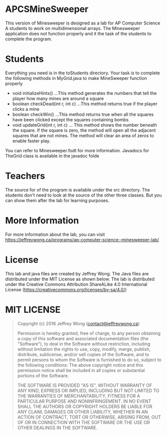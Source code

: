 # APCSMineSweeper
This version of Minesweeper is designed as a lab for AP Computer Science A students to work on multidimensional arrays. The Minesweeper application does not function properly and it the task of the students to complete the program.

# Students
Everything you need is in the toStudents directory. Your task is to complete the following methods in MyGrid.java to make MineSweeper function properly
- void initializeHints()
...This method generates the numbers that tell the player how many mines are around a square
- boolean checkDead(int r, int c)
...This method returns true if the player clicks a mine
- boolean checkWin()
...This method returns true when all the squares have been clicked except the squares containing bombs
- void updateGrid(int r, int c)
... This method shows the number beneath the square. If the square is zero, the method will open all the adjacent squares that are not mines. The method will clear an area of zeros to enable faster play.

You can refer to Minesweeper.fodt for more information.
Javadocs for TheGrid class is available in the javadoc folde

# Teachers
The source for of the program is available under the src directory. The students don't need to look at the source of the other three classes. But you can show them after the lab for learning purposes.

# More Information
For more information about the lab, you can visit https://jeffreywong.ca/programs/ap-computer-science:-minesweeper-lab/

# License
This lab and java files are created by Jeffrey Wong. The Java files are distributed under the MIT License as shown below. The lab is distributed under the Creative Commons Attribution ShareALike 4.0 International License (https://creativecommons.org/licenses/by-sa/4.0/)

# MIT LICENSE
> Copyright (c) 2016 Jeffrey Wong (contact@jeffreywong.ca)
>
> Permission is hereby granted, free of charge, to any person obtaining a copy
> of this software and associated documentation files (the "Software"), to deal
> in the Software without restriction, including without limitation the rights
> to use, copy, modify, merge, publish, distribute, sublicense, and/or sell
> copies of the Software, and to permit persons to whom the Software is
> furnished to do so, subject to the following conditions:
> The above copyright notice and this permission notice shall be included in all
> copies or substantial portions of the Software.
>
> THE SOFTWARE IS PROVIDED "AS IS", WITHOUT WARRANTY OF ANY KIND, EXPRESS OR
> IMPLIED, INCLUDING BUT NOT LIMITED TO THE WARRANTIES OF MERCHANTABILITY,
> FITNESS FOR A PARTICULAR PURPOSE AND NONINFRINGEMENT. IN NO EVENT SHALL THE
> AUTHORS OR COPYRIGHT HOLDERS BE LIABLE FOR ANY CLAIM, DAMAGES OR OTHER
> LIABILITY, WHETHER IN AN ACTION OF CONTRACT, TORT OR OTHERWISE, ARISING FROM,
> OUT OF OR IN CONNECTION WITH THE SOFTWARE OR THE USE OR OTHER DEALINGS IN THE
> SOFTWARE.
